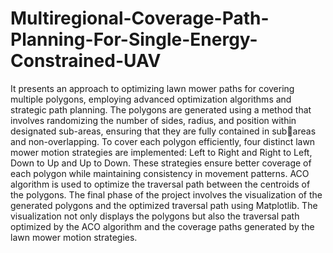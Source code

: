 # Multiregional-Coverage-Path-Planning-For-Single-Energy-Constrained-UAV
It presents an approach to optimizing lawn mower paths for covering multiple polygons, employing advanced optimization algorithms and strategic path planning.
The polygons are generated using a method that involves randomizing the number of sides, 
radius, and position within designated sub-areas, ensuring that they are fully contained in subareas and non-overlapping.
To cover each polygon efficiently, four distinct lawn mower motion strategies are implemented: Left to Right and Right to Left, Down to Up and Up to Down. These strategies ensure better coverage of each polygon while maintaining consistency in movement patterns.
ACO algorithm is used to optimize the traversal path between the centroids of the polygons.
The final phase of the project involves the visualization of the generated polygons and the optimized traversal path using Matplotlib. The visualization not only displays the polygons but also the traversal path optimized by the ACO algorithm and the coverage paths generated by the lawn mower motion strategies.
